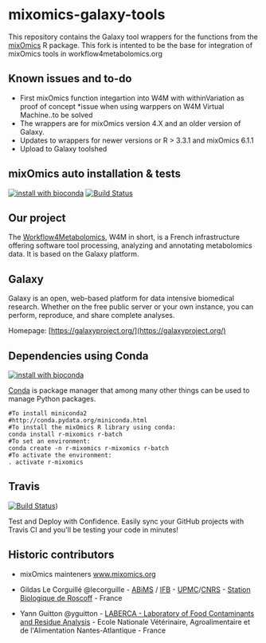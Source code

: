 # mixomics-galaxy-tools

This repository contains the Galaxy tool wrappers for the functions from the [mixOmics](https://cran.r-project.org/web/packages/mixOmics/index.html) R package. 
This fork is intented to be the base for integration of mixOmics tools in workflow4metabolomics.org

## Known issues and to-do
* First mixOmics function integartion into W4M with withinVariation as proof of concept
*issue when using warppers on W4M Virtual Machine..to be solved
* The wrappers are for mixOmics version 4.X and an older version of Galaxy.
* Updates to wrappers for newer versions or R > 3.3.1 and mixOmics 6.1.1
* Upload to Galaxy toolshed


## mixOmics auto installation & tests

[![install with bioconda](https://img.shields.io/badge/install%20with-bioconda-brightgreen.svg?style=flat-square)](http://bioconda.github.io/recipes/r-mixomics/README.html) [![Build Status](https://travis-ci.org/workflow4metabolomics/mixomics-galaxy-tools.svg?branch=master)](https://travis-ci.org/workflow4metabolomics/mixomics-galaxy-tools)

Our project
-----------
The [Workflow4Metabolomics](http://workflow4metabolomics.org), W4M in short, is a French infrastructure offering software tool processing, analyzing and annotating metabolomics data. It is based on the Galaxy platform.

Galaxy
------
Galaxy is an open, web-based platform for data intensive biomedical research. Whether on the free public server or your own instance, you can perform, reproduce, and share complete analyses. 

Homepage: [https://galaxyproject.org/](https://galaxyproject.org/)

Dependencies using Conda
------------------------
[![install with bioconda](https://img.shields.io/badge/install%20with-bioconda-brightgreen.svg?style=flat)](http://bioconda.github.io/recipes/r-mixomics/README.html) 

[Conda](http://conda.pydata.org/) is package manager that among many other things can be used to manage Python packages.


```
#To install miniconda2
#http://conda.pydata.org/miniconda.html
#To install the mixOmics R library using conda:
conda install r-mixomics r-batch
#To set an environment:
conda create -n r-mixomics r-mixomics r-batch
#To activate the environment:
. activate r-mixomics
```

Travis
------
[![Build Status](https://travis-ci.org/workflow4metabolomics/mixomics-galaxy-tools.svg?branch=master)](https://travis-ci.org/workflow4metabolomics/mixomics-galaxy-tools))

Test and Deploy with Confidence. Easily sync your GitHub projects with Travis CI and you'll be testing your code in minutes!

Historic contributors
---------------------
 - mixOmics mainteners www.mixomics.org
 
 - Gildas Le Corguillé @lecorguille - [ABiMS](http://abims.sb-roscoff.fr/) / [IFB](http://www.france-bioinformatique.fr/) - [UPMC](www.upmc.fr)/[CNRS](www.cnrs.fr) - [Station Biologique de Roscoff](http://www.sb-roscoff.fr/) - France
 - Yann Guitton @yguitton - [LABERCA - Laboratory of Food Contaminants and Residue Analysis](http://www.laberca.org/) - Ecole Nationale Vétérinaire, Agroalimentaire et de l'Alimentation Nantes-Atlantique - France
 
